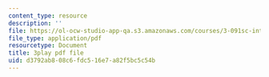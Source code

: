 ```yaml
---
content_type: resource
description: ''
file: https://ol-ocw-studio-app-qa.s3.amazonaws.com/courses/3-091sc-introduction-to-solid-state-chemistry-fall-2010/d3792ab808c6fdc516e7a82f5bc5c54b_fFg4uXMpnV0.pdf
file_type: application/pdf
resourcetype: Document
title: 3play pdf file
uid: d3792ab8-08c6-fdc5-16e7-a82f5bc5c54b
---
```

